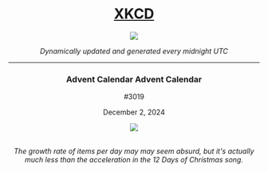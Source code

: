 
<h1 align="center"><a href="https://xkcd.com">XKCD</a></h1>
<div align="center">
    <img src="https://img.shields.io/github/last-commit/ShashashankThakur/XKCD?label=last%20updated" />
</div>

<p align="center"><i>Dynamically updated and generated every midnight UTC</i></p>
<hr>
<div align="center">
    <h3><strong>Advent Calendar Advent Calendar</strong></h3>
    <p>#3019</p>
    <p>December 2, 2024</p>
    <img src="https://imgs.xkcd.com/comics/advent_calendar_advent_calendar.png">
    <br></br>
    <p><i>The growth rate of items per day may may seem absurd, but it's actually much less than the acceleration in the 12 Days of Christmas song.</i></p>
</div>
